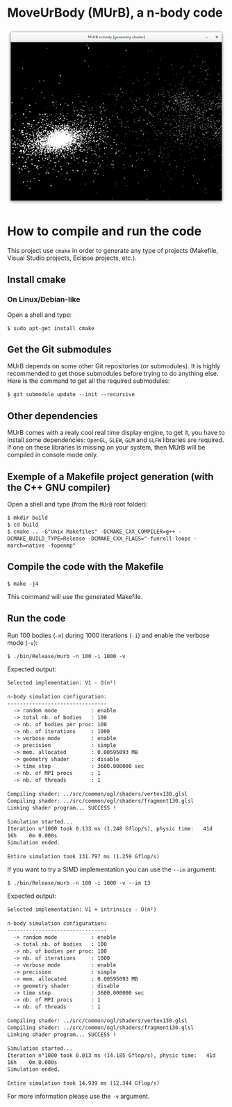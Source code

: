 # MoveUrBody (MUrB), a n-body code

![](doc/murb/images/murb.png)

# How to compile and run the code
This project use `cmake` in order to generate any type of projects (Makefile, Visual Studio projects, Eclipse projects, etc.).

## Install cmake

### On Linux/Debian-like

Open a shell and type:

    $ sudo apt-get install cmake

## Get the Git submodules

MUrB depends on some other Git repositories (or submodules). It is highly recommended to get those submodules before trying to do anything else. Here is the command to get all the required submodules:

    $ git submodule update --init --recursive

## Other dependencies

MUrB comes with a realy cool real time display engine, to get it, you have to install some dependencies: `OpenGL`, `GLEW`, `GLM` and `GLFW` libraries are required.
If one on these libraries is missing on your system, then MUrB will be compiled in console mode only.

## Exemple of a Makefile project generation (with the C++ GNU compiler)

Open a shell and type (from the `MUrB` root folder):

    $ mkdir build
    $ cd build
    $ cmake .. -G"Unix Makefiles" -DCMAKE_CXX_COMPILER=g++ -DCMAKE_BUILD_TYPE=Release -DCMAKE_CXX_FLAGS="-funroll-loops -march=native -fopenmp"

## Compile the code with the Makefile

    $ make -j4

This command will use the generated Makefile.

## Run the code

Run 100 bodies (`-n`) during 1000 iterations (`-i`) and enable the verbose mode (`-v`):

    $ ./bin/Release/murb -n 100 -i 1000 -v

Expected output:

    Selected implementation: V1 - O(n²)

    n-body simulation configuration:
    --------------------------------
      -> random mode           : enable
      -> total nb. of bodies   : 100
      -> nb. of bodies per proc: 100
      -> nb. of iterations     : 1000
      -> verbose mode          : enable
      -> precision             : simple
      -> mem. allocated        : 0.00595093 MB
      -> geometry shader       : disable
      -> time step             : 3600.000000 sec
      -> nb. of MPI procs      : 1
      -> nb. of threads        : 1

    Compiling shader: ../src/common/ogl/shaders/vertex130.glsl
    Compiling shader: ../src/common/ogl/shaders/fragment130.glsl
    Linking shader program... SUCCESS !

    Simulation started...
    Iteration n°1000 took 0.133 ms (1.248 Gflop/s), physic time:   41d   16h    0m 0.000s
    Simulation ended.

    Entire simulation took 131.797 ms (1.259 Gflop/s)

If you want to try a SIMD implementation you can use the `--im` argument:

    $ ./bin/Release/murb -n 100 -i 1000 -v --im 13

Expected output:

    Selected implementation: V1 + intrinsics - O(n²)

    n-body simulation configuration:
    --------------------------------
      -> random mode           : enable
      -> total nb. of bodies   : 100
      -> nb. of bodies per proc: 100
      -> nb. of iterations     : 1000
      -> verbose mode          : enable
      -> precision             : simple
      -> mem. allocated        : 0.00595093 MB
      -> geometry shader       : disable
      -> time step             : 3600.000000 sec
      -> nb. of MPI procs      : 1
      -> nb. of threads        : 1

    Compiling shader: ../src/common/ogl/shaders/vertex130.glsl
    Compiling shader: ../src/common/ogl/shaders/fragment130.glsl
    Linking shader program... SUCCESS !

    Simulation started...
    Iteration n°1000 took 0.013 ms (14.185 Gflop/s), physic time:   41d   16h    0m 0.000s
    Simulation ended.

    Entire simulation took 14.939 ms (12.344 Gflop/s)

For more information please use the `-v` argument.